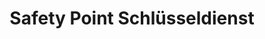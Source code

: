 ---
title: "Safety Point Schlüsseldienst"
url: /bochum/safety-point-schluesseldienst/
shop: Schlüsseldienst
---